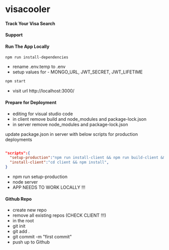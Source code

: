 # visacooler

#### Track Your Visa Search

#### Support

#### Run The App Locally

```sh
npm run install-dependencies
```

- rename .env.temp to .env
- setup values for - MONGO_URL, JWT_SECRET, JWT_LIFETIME

```sh
npm start
```

- visit url http://localhost:3000/


#### Prepare for Deployment

- editing for visual studio code
- in client remove build and node_modules and package-lock.json
- in server remove node_modules and package-lock.json

update package.json in server with below scripts for production deployments

```json

"scripts":{
  "setup-production":"npm run install-client && npm run build-client && npm install",
  "install-client":"cd client && npm install",
}

```
- npm run setup-production
- node server
- APP NEEDS TO WORK LOCALLY !!!

#### Github Repo

- create new repo
- remove all existing repos (CHECK CLIENT !!!)
- in the root
- git init
- git add .
- git commit -m "first commit"
- push up to Github
